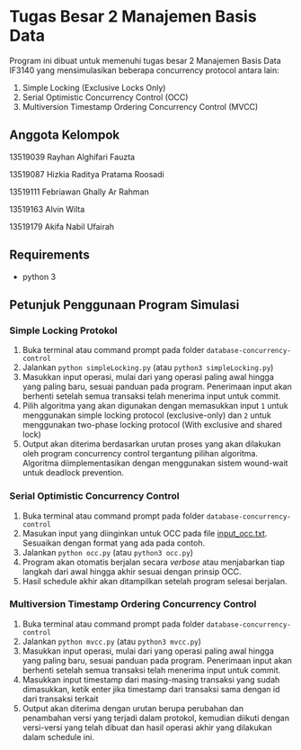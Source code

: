 # Tugas Besar 2 Manajemen Basis Data

Program ini dibuat untuk memenuhi tugas besar 2 Manajemen Basis Data IF3140 yang mensimulasikan beberapa concurrency protocol antara lain:

1. Simple Locking (Exclusive Locks Only)
2. Serial Optimistic Concurrency Control (OCC)
3. Multiversion Timestamp Ordering Concurrency Control (MVCC)

## Anggota Kelompok

13519039 Rayhan Alghifari Fauzta

13519087 Hizkia Raditya Pratama Roosadi

13519111 Febriawan Ghally Ar Rahman

13519163 Alvin Wilta

13519179 Akifa Nabil Ufairah

## Requirements

- python 3

## Petunjuk Penggunaan Program Simulasi

### Simple Locking Protokol

1. Buka terminal atau command prompt pada folder `database-concurrency-control`
2. Jalankan `python simpleLocking.py` (atau `python3 simpleLocking.py`)
3. Masukkan input operasi, mulai dari yang operasi paling awal hingga yang paling baru, sesuai panduan pada program. Penerimaan input akan berhenti setelah semua transaksi telah menerima input untuk commit.
4. Pilih algoritma yang akan digunakan dengan memasukkan input `1` untuk menggunakan simple locking protocol (exclusive-only) dan `2` untuk menggunakan two-phase locking protocol (With exclusive and shared lock)
5. Output akan diterima berdasarkan urutan proses yang akan dilakukan oleh program concurrency control tergantung pilihan algoritma. Algoritma diimplementasikan dengan menggunakan sistem wound-wait untuk deadlock prevention.

### Serial Optimistic Concurrency Control

1. Buka terminal atau command prompt pada folder `database-concurrency-control`
2. Masukan input yang diinginkan untuk OCC pada file [input_occ.txt](input_occ.txt). Sesuaikan dengan format yang ada pada contoh.
3. Jalankan `python occ.py` (atau `python3 occ.py`)
4. Program akan otomatis berjalan secara _verbose_ atau menjabarkan tiap langkah dari awal hingga akhir sesuai dengan prinsip OCC.
5. Hasil schedule akhir akan ditampilkan setelah program selesai berjalan.

### Multiversion Timestamp Ordering Concurrency Control

1. Buka terminal atau command prompt pada folder `database-concurrency-control`
2. Jalankan `python mvcc.py` (atau `python3 mvcc.py`)
3. Masukkan input operasi, mulai dari yang operasi paling awal hingga yang paling baru, sesuai panduan pada program. Penerimaan input akan berhenti setelah semua transaksi telah menerima input untuk commit.
4. Masukkan input timestamp dari masing-masing transaksi yang sudah dimasukkan, ketik enter jika timestamp dari transaksi sama dengan id dari transaksi terkait
5. Output akan diterima dengan urutan berupa perubahan dan penambahan versi yang terjadi dalam protokol, kemudian diikuti dengan versi-versi yang telah dibuat dan hasil operasi akhir yang dilakukan dalam schedule ini.
